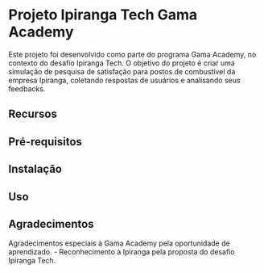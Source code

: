 # Projeto Ipiranga Tech Gama Academy  


Este projeto foi desenvolvido como parte do programa Gama Academy, no contexto do desafio Ipiranga Tech. O objetivo do projeto é criar uma simulação de pesquisa de satisfação para postos de combustível da empresa Ipiranga, coletando respostas de usuários e analisando seus feedbacks.  

## Recursos 

## Pré-requisitos

## Instalação 


## Uso




## Agradecimentos 
Agradecimentos especiais à Gama Academy pela oportunidade de aprendizado. - Reconhecimento à Ipiranga pela proposta do desafio Ipiranga Tech.
